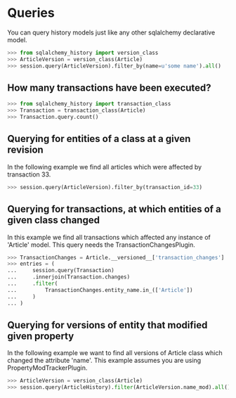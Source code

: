 # Queries

You can query history models just like any other sqlalchemy declarative model.

```python
>>> from sqlalchemy_history import version_class
>>> ArticleVersion = version_class(Article)
>>> session.query(ArticleVersion).filter_by(name=u'some name').all()
```

## How many transactions have been executed?

```python
>>> from sqlalchemy_history import transaction_class
>>> Transaction = transaction_class(Article)
>>> Transaction.query.count()
```

## Querying for entities of a class at a given revision

In the following example we find all articles which were affected by transaction 33.

```python
>>> session.query(ArticleVersion).filter_by(transaction_id=33)
```


## Querying for transactions, at which entities of a given class changed

In this example we find all transactions which affected any instance of 'Article' model. This query needs the TransactionChangesPlugin.

```python
>>> TransactionChanges = Article.__versioned__['transaction_changes']
>>> entries = (
...     session.query(Transaction)
...     .innerjoin(Transaction.changes)
...     .filter(
...         TransactionChanges.entity_name.in_(['Article'])
...     )
... )
```


## Querying for versions of entity that modified given property


In the following example we want to find all versions of Article class which changed the attribute 'name'. This example assumes you are using
PropertyModTrackerPlugin.

```python
>>> ArticleVersion = version_class(Article)
>>> session.query(ArticleHistory).filter(ArticleVersion.name_mod).all()
```